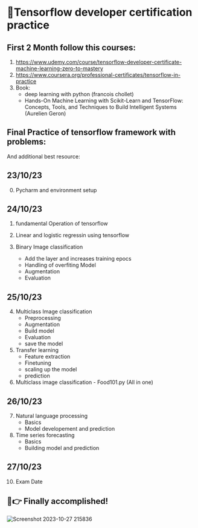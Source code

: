 # 📢Tensorflow developer certification practice

## First 2 Month follow this courses:

 1. https://www.udemy.com/course/tensorflow-developer-certificate-machine-learning-zero-to-mastery
 2. https://www.coursera.org/professional-certificates/tensorflow-in-practice
 3. Book:
    - deep learning with python (francois chollet)
    - Hands-On Machine Learning with Scikit-Learn and TensorFlow: Concepts, Tools, and Techniques to Build Intelligent Systems (Aurelien Geron) 

## Final Practice of tensorflow framework with problems:

 And additional best resource:

## 23/10/23

 0. Pycharm and environment setup
    
## 24/10/23

 1. fundamental Operation of tensorflow
 2. Linear and logistic regressin using tensorflow
 3. Binary Image classification
    
     - Add the layer and increases training epocs
     - Handling of overfiting Model
     - Augmentation
     - Evaluation

## 25/10/23

 4. Multiclass Image classification
    - Preprocessing
    - Augmentation
    - Build model
    - Evaluation
    - save the model   
 5. Transfer learning
    - Feature extraction
    - Finetuning
    - scaling up the model
    - prediction
 6. Multiclass image classification - Food101.py (All in one)

## 26/10/23

7. Natural language processing
   - Basics
   - Model developement and prediction
8. Time series forecasting
   - Basics
   - Building model and prediction
 
## 27/10/23

10. Exam Date
    
## 🤩👉 Finally accomplished!

![Screenshot 2023-10-27 215836](https://github.com/VK-Ant/Tensorflow_Certification_Practice/assets/75832198/b6daee02-2bb6-4d18-a0e1-dfab1a80cc46)

